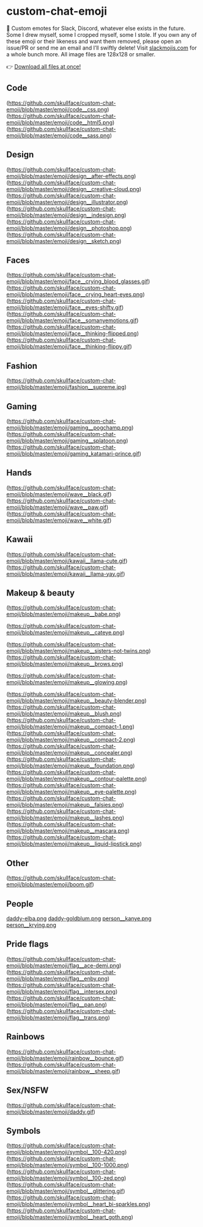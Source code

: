 # custom-chat-emoji

💬 Custom emotes for Slack, Discord, whatever else exists in the future. Some I drew myself, some I cropped myself, some I stole. If you own any of these emoji or their likeness and want them removed, please open an issue/PR or send me an email and I’ll swiftly delete! Visit [slackmojis.com](https://slackmojis.com/) for a whole bunch more. All image files are 128x128 or smaller.

👉 [Download all files at once!](https://github.com/skullface/custom-chat-emoji/archive/master.zip)

## Code
(https://github.com/skullface/custom-chat-emoji/blob/master/emoji/code__css.png)
(https://github.com/skullface/custom-chat-emoji/blob/master/emoji/code__html5.png)
(https://github.com/skullface/custom-chat-emoji/blob/master/emoji/code__sass.png)

## Design
(https://github.com/skullface/custom-chat-emoji/blob/master/emoji/design__after-effects.png)
(https://github.com/skullface/custom-chat-emoji/blob/master/emoji/design__creative-cloud.png)
(https://github.com/skullface/custom-chat-emoji/blob/master/emoji/design__illustrator.png)
(https://github.com/skullface/custom-chat-emoji/blob/master/emoji/design__indesign.png)
(https://github.com/skullface/custom-chat-emoji/blob/master/emoji/design__photoshop.png)
(https://github.com/skullface/custom-chat-emoji/blob/master/emoji/design__sketch.png)

## Faces
(https://github.com/skullface/custom-chat-emoji/blob/master/emoji/face__crying_blood_glasses.gif)
(https://github.com/skullface/custom-chat-emoji/blob/master/emoji/face__crying_heart-eyes.png)
(https://github.com/skullface/custom-chat-emoji/blob/master/emoji/face__eyes-shifty.gif)
(https://github.com/skullface/custom-chat-emoji/blob/master/emoji/face__somanyemotions.gif)
(https://github.com/skullface/custom-chat-emoji/blob/master/emoji/face__thinking-flipped.png)
(https://github.com/skullface/custom-chat-emoji/blob/master/emoji/face__thinking-flippy.gif)

## Fashion
(https://github.com/skullface/custom-chat-emoji/blob/master/emoji/fashion__supreme.jpg)

## Gaming
(https://github.com/skullface/custom-chat-emoji/blob/master/emoji/gaming__pogchamp.png)
(https://github.com/skullface/custom-chat-emoji/blob/master/emoji/gaming__splatoon.png)
(https://github.com/skullface/custom-chat-emoji/blob/master/emoji/gaming_katamari-prince.gif)

## Hands
(https://github.com/skullface/custom-chat-emoji/blob/master/emoji/wave__black.gif)
(https://github.com/skullface/custom-chat-emoji/blob/master/emoji/wave__paw.gif)
(https://github.com/skullface/custom-chat-emoji/blob/master/emoji/wave__white.gif)

## Kawaii
(https://github.com/skullface/custom-chat-emoji/blob/master/emoji/kawaii__llama-cute.gif)
(https://github.com/skullface/custom-chat-emoji/blob/master/emoji/kawaii__llama-yay.gif)

## Makeup & beauty
(https://github.com/skullface/custom-chat-emoji/blob/master/emoji/makeup__babe.png)

(https://github.com/skullface/custom-chat-emoji/blob/master/emoji/makeup__cateye.png)

(https://github.com/skullface/custom-chat-emoji/blob/master/emoji/makeup__sisters-not-twins.png)
(https://github.com/skullface/custom-chat-emoji/blob/master/emoji/makeup__brows.png)

(https://github.com/skullface/custom-chat-emoji/blob/master/emoji/makeup__glowing.png)

(https://github.com/skullface/custom-chat-emoji/blob/master/emoji/makeup__beauty-blender.png)
(https://github.com/skullface/custom-chat-emoji/blob/master/emoji/makeup__blush.png)
(https://github.com/skullface/custom-chat-emoji/blob/master/emoji/makeup__compact-1.png)
(https://github.com/skullface/custom-chat-emoji/blob/master/emoji/makeup__compact-2.png)
(https://github.com/skullface/custom-chat-emoji/blob/master/emoji/makeup__concealer.png)
(https://github.com/skullface/custom-chat-emoji/blob/master/emoji/makeup__foundation.png)
(https://github.com/skullface/custom-chat-emoji/blob/master/emoji/makeup__contour-palette.png)
(https://github.com/skullface/custom-chat-emoji/blob/master/emoji/makeup__eye-palette.png)
(https://github.com/skullface/custom-chat-emoji/blob/master/emoji/makeup__falsies.png)
(https://github.com/skullface/custom-chat-emoji/blob/master/emoji/makeup__lashes.png)
(https://github.com/skullface/custom-chat-emoji/blob/master/emoji/makeup__mascara.png)
(https://github.com/skullface/custom-chat-emoji/blob/master/emoji/makeup__liquid-lipstick.png)

## Other
(https://github.com/skullface/custom-chat-emoji/blob/master/emoji/boom.gif)

## People
[daddy-elba.png](https://github.com/skullface/custom-chat-emoji/blob/master/emoji/daddy-elba.png)
[daddy-goldblum.png](https://github.com/skullface/custom-chat-emoji/blob/master/emoji/daddy-goldblum.png)
[person__kanye.png](https://github.com/skullface/custom-chat-emoji/blob/master/emoji/person__kanye.png)
[person__krying.png](https://github.com/skullface/custom-chat-emoji/blob/master/emoji/person__krying.png)

## Pride flags
(https://github.com/skullface/custom-chat-emoji/blob/master/emoji/flag__ace-demi.png)
(https://github.com/skullface/custom-chat-emoji/blob/master/emoji/flag__enby.png)
(https://github.com/skullface/custom-chat-emoji/blob/master/emoji/flag__intersex.png)
(https://github.com/skullface/custom-chat-emoji/blob/master/emoji/flag__pan.png)
(https://github.com/skullface/custom-chat-emoji/blob/master/emoji/flag__trans.png)

## Rainbows
(https://github.com/skullface/custom-chat-emoji/blob/master/emoji/rainbow__bounce.gif)
(https://github.com/skullface/custom-chat-emoji/blob/master/emoji/rainbow__sheep.gif)

## Sex/NSFW
(https://github.com/skullface/custom-chat-emoji/blob/master/emoji/daddy.gif)

## Symbols
(https://github.com/skullface/custom-chat-emoji/blob/master/emoji/symbol__100-420.png)
(https://github.com/skullface/custom-chat-emoji/blob/master/emoji/symbol__100-1000.png)
(https://github.com/skullface/custom-chat-emoji/blob/master/emoji/symbol__100-zed.png)
(https://github.com/skullface/custom-chat-emoji/blob/master/emoji/symbol__glittering.gif)
(https://github.com/skullface/custom-chat-emoji/blob/master/emoji/symbol__heart_bi-sparkles.png)
(https://github.com/skullface/custom-chat-emoji/blob/master/emoji/symbol__heart_goth.png)
